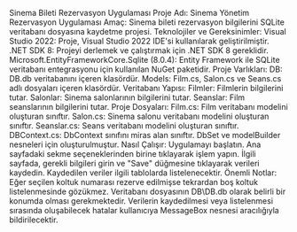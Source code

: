 Sinema Bileti Rezervasyon Uygulaması
Proje Adı: Sinema Yönetim Rezervasyon Uygulaması
Amaç: Sinema bileti rezervasyon bilgilerini SQLite veritabanı dosyasına kaydetme projesi.
Teknolojiler ve Gereksinimler:
Visual Studio 2022:
Proje, Visual Studio 2022 IDE'si kullanılarak geliştirilmiştir.
.NET SDK 8:
Projeyi derlemek ve çalıştırmak için .NET SDK 8 gereklidir.
Microsoft.EntityFrameworkCore.Sqlite (8.0.4):
Entity Framework ile SQLite veritabanı entegrasyonu için kullanılan NuGet paketidir.
Proje Varlıkları:
DB:
DB.db veritabanını içeren klasördür.
Models:
Film.cs, Salon.cs ve Seans.cs adlı dosyaları içeren klasördür.
Veritabanı Yapısı:
Filmler:
Filmlerin bilgilerini tutar.
Salonlar:
Sinema salonlarının bilgilerini tutar.
Seanslar:
Film seanslarının bilgilerini tutar.
Proje Dosyaları:
Film.cs:
Film veritabanı modelini oluşturan sınıftır.
Salon.cs:
Sinema salonu veritabanı modelini oluşturan sınıftır.
Seanslar.cs:
Seans veritabanı modelini oluşturan sınıftır.
DBContext.cs:
DbContext sınıfını miras alan sınıftır. DbSet ve modelBuilder nesneleri için oluşturulmuştur.
Nasıl Çalışır:
Uygulamayı başlatın.
Ana sayfadaki sekme seçeneklerinden birine tıklayarak işlem yapın.
İlgili sayfada, gerekli bilgileri girin ve "Save" düğmesine tıklayarak verileri kaydedin.
Kaydedilen veriler ilgili tablolarda listelenecektir.
Önemli Notlar:
Eğer seçilen koltuk numarası rezerve edilmişse tekrardan boş koltuk listelenmesinde gözükmez.
Veritabanı dosyasının DB\DB.db olarak belirli bir konumda olması gerekmektedir.
Verilerin kaydedilmesi veya listelenmesi sırasında oluşabilecek hatalar kullanıcıya MessageBox nesnesi aracılığıyla bildirilecektir.

